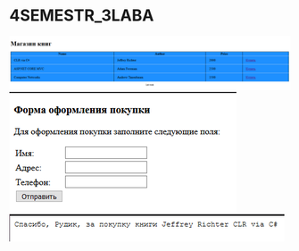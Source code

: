 # 4SEMESTR_3LABA

![alt text](screenshots/1.png "мейн")​
![alt text](screenshots/2.png "окно покупки")​
![alt text](screenshots/3.png "post")​
